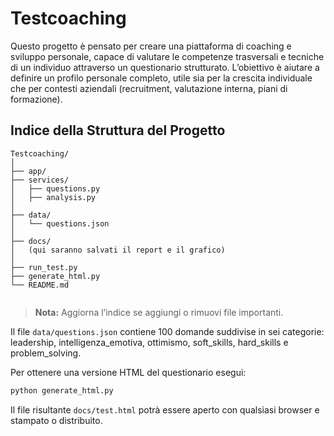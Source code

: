 # Testcoaching

Questo progetto è pensato per creare una piattaforma di coaching e sviluppo personale, capace di valutare le competenze trasversali e tecniche di un individuo attraverso un questionario strutturato.
L’obiettivo è aiutare a definire un profilo personale completo, utile sia per la crescita individuale che per contesti aziendali (recruitment, valutazione interna, piani di formazione).

## Indice della Struttura del Progetto

```
Testcoaching/
│
├── app/
├── services/
│   ├── questions.py
│   ├── analysis.py
│
├── data/
│   └── questions.json
│
├── docs/
│   (qui saranno salvati il report e il grafico)
│
├── run_test.py
├── generate_html.py
└── README.md


```

> **Nota:** Aggiorna l’indice se aggiungi o rimuovi file importanti.

Il file `data/questions.json` contiene 100 domande suddivise in sei categorie: leadership, intelligenza_emotiva, ottimismo, soft_skills, hard_skills e problem_solving.

Per ottenere una versione HTML del questionario esegui:

```bash
python generate_html.py
```

Il file risultante `docs/test.html` potrà essere aperto con qualsiasi browser e stampato o distribuito.
